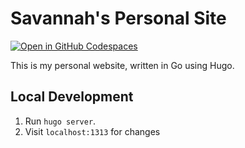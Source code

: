 # Savannah's Personal Site
[![Open in GitHub Codespaces](https://github.com/codespaces/badge.svg)](https://codespaces.new/savannahostrowski/terminal-personal-site?devcontainer_path=.devcontainer/devcontainer.json)

This is my personal website, written in Go using Hugo.

## Local Development
1. Run `hugo server`.
1. Visit `localhost:1313` for changes

## 